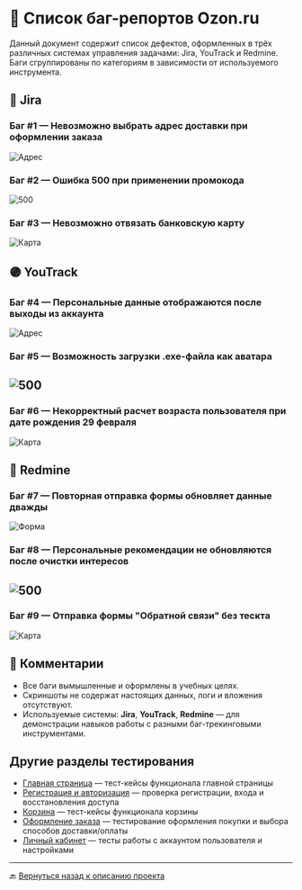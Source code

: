 # 🐞 Список баг-репортов Ozon.ru

Данный документ содержит список дефектов, оформленных в трёх различных системах управления задачами: Jira, YouTrack и Redmine.
Баги сгруппированы по категориям в зависимости от используемого инструмента.

## 🔷 Jira

### Баг #1 — Невозможно выбрать адрес доставки при оформлении заказа
![Адрес](screens/Jira1.png)

### Баг #2 — Ошибка 500 при применении промокода
![500](screens/Jira2.png)

### Баг #3 — Невозможно отвязать банковскую карту
![Карта](screens/Jira3.png)

## 🟣 YouTrack

### Баг #4 — Персональные данные отображаются после выходы из аккаунта
![Адрес](screens/YouTrack1.png)

### Баг #5 — Возможность загрузки .exe-файла как аватара
![500](screens/YouTrack2.png)
---

### Баг #6 — Некорректный расчет возраста пользователя при дате рождения 29 февраля
![Карта](screens/YouTrack3.png)

## 🔺 Redmine

### Баг #7 — Повторная отправка формы обновляет данные дважды
![Форма](screens/Redmine1.png)

### Баг #8 — Персональные рекомендации не обновляются после очистки интересов
![500](screens/Redmine2.png)
---

### Баг #9 — Отправка формы "Обратной связи" без тескта
![Карта](screens/Redmine3.png)

## 📌 Комментарии

- Все баги вымышленные и оформлены в учебных целях.  
- Скриншоты не содержат настоящих данных, логи и вложения отсутствуют.  
- Используемые системы: **Jira**, **YouTrack**, **Redmine** — для демонстрации навыков работы с разными баг-трекинговыми инструментами.

## Другие разделы тестирования

- [Главная страница](https://github.com/daniilg17/testing-website/blob/main/MainPageTR.md) — тест-кейсы функционала главной страницы
- [Регистрация и авторизация](https://github.com/daniilg17/testing-website/blob/main/authTestIt.md) — проверка регистрации, входа и восстановления доступа  
- [Корзина](https://github.com/daniilg17/testing-website/blob/main/basketQase.md) — тест-кейсы функционала корзины  
- [Оформление заказа](https://github.com/daniilg17/testing-website/blob/main/orderQatouch.md) — тестирование оформления покупки и выбора способов доставки/оплаты  
- [Личный кабинет](https://github.com/daniilg17/testing-website/blob/main/profileTestiny.md) — тесты работы с аккаунтом пользователя и настройками

---

🔙 [Вернуться назад к описанию проекта](https://github.com/daniilg17/testing-website/blob/main/README.md)